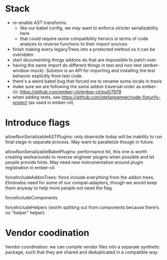 # Stack
 - re-enable AST transforms
   - like our babel config, we may want to enforce stricter serializability here
   - that could require some compatibility heroics in terms of code analysis to reverse functions to their import sources
 - finish making every legacyTrees into a protected method so it can be overidden
 - start documenting things addons do that are impossible to patch over
  - having the same import do different things in test and non-test
    (ember-window-mock). Solution is an API for importing and installing the
    test behavior explicitly from test code.
 - there's a weird babel bug that forced me to rename some locals in travis
 - make sure we are following the same addon traversal order as ember-cli: https://github.com/ember-cli/ember-cli/pull/7979
 - when adding tests, see https://github.com/stefanpenner/node-fixturify-project (as used in ember-cli)


# Introduce flags

allowNonSerializableASTPlugins: only downside today will be inability to run final stage in separate process. May want to parallelize though in future.

allowNonSerializableBabelPlugins: performance hit, this one is worth creating workarounds to reverse engineer plugins when possible and let people provide hints. May need new instrumentation around plugin registration in ember-cli

forceIncludeAddonTrees: force include everything from the addon trees. Eliminates need for some of our compat-adapters, though we would keep them anyway to help more people not need the flag.

forceIncludeComponents

forceIncludeHelpers (worth splitting out from components because there’s no “helper” helper)

# Vendor coodination

Vendor coordination: we can compile vendor files into a separate synthetic package, such that they are shared and deduplicated in a compatible way.



